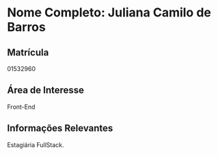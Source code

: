 # Nome Completo: Juliana Camilo de Barros

## Matrícula
01532960

## Área de Interesse
Front-End

## Informações Relevantes
Estagiária FullStack. 